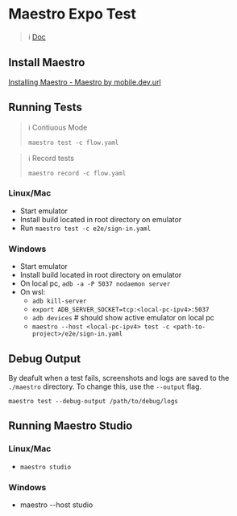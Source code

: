 # Maestro Expo Test
> ℹ️ [Doc](https://maestro.mobile.dev/api-reference/commands)

## Install Maestro
[Installing Maestro - Maestro by mobile.dev.url](https://maestro.mobile.dev/getting-started/installing-maestro)

## Running Tests
> ℹ️ Contiuous Mode
>
> `maestro test -c flow.yaml`

> ℹ️ Record tests
>
> `maestro record -c flow.yaml`

### Linux/Mac
- Start emulator
- Install build located in root directory on emulator
- Run `maestro test -c e2e/sign-in.yaml`

### Windows
- Start emulator
- Install build located in root directory on emulator
- On local pc, `adb -a -P 5037 nodaemon server`
- On wsl:
  - `adb kill-server`
  - `export ADB_SERVER_SOCKET=tcp:<local-pc-ipv4>:5037`
  - `adb devices` # should show active emulator on local pc
  - `maestro --host <local-pc-ipv4> test -c <path-to-project>/e2e/sign-in.yaml`

## Debug Output
By deafult when a test fails, screenshots and logs are saved to the `./maestro` directory. To change this, use the `--output` flag.

`maestro test --debug-output /path/to/debug/logs`

## Running Maestro Studio

### Linux/Mac
- `maestro studio`
 
### Windows
  - maestro --host <local-pc-ipv4> studio